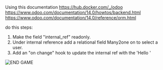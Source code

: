 Using this documentation 
https://hub.docker.com/_/odoo
https://www.odoo.com/documentation/14.0/howtos/backend.html
https://www.odoo.com/documentation/14.0/reference/orm.html


do this steps: 
1. Make the field "internal_ref" readonly.
2. Under internal reference add a relational field Many2one on to select a user.
3. Add an "on change" hook to update the internal ref with the 'Hello <username>'

![END GAME](https://github.com/blackware-technologies/odoo-technical-test/blob/master/img/endgame.PNG?raw=true)

